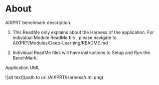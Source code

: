 # About

AIXPRT benchmark description.

1. This ReadMe only explains about the Harness of the application. For individual Module ReadMe file , please navigate to
AIXPRT/Modules/Deep-Learning/README.md

2. Individual ReadMe files will have instructions to Setup and Run the BenchMark.


Application UML

![alt text](path to url /AIXPRT/Harness/uml.png)
